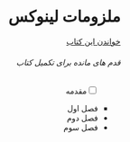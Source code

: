 <div dir="rtl"><h1>ملزومات لینوکس</h1></div>
<div dir="rtl"><a href="https://malijani.github.io/linux-essentials">خواندن این کتاب</a></div>

<div dir="rtl">
<h6>قدم های مانده برای تکمیل کتاب</h6>
<ul>
<form>
<input type="checkbox"/>مقدمه
</form>
<li style="list-style-type: square;">فصل اول</li>
<li>فصل دوم</li>
<li>فصل سوم</li>
</ul>

<div>

